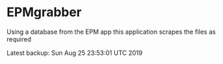 # EPMgrabber
Using a database from the EPM app this application scrapes the files as required


Latest backup: Sun Aug 25 23:53:01 UTC 2019
